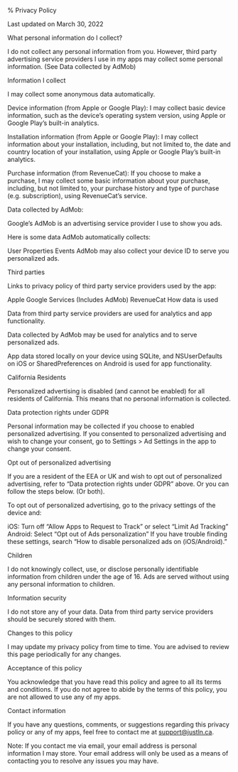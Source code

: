 % Privacy Policy

Last updated on March 30, 2022

What personal information do I collect?

I do not collect any personal information from you. However, third party advertising service providers I use in my apps may collect some personal information. (See Data collected by AdMob)

Information I collect

I may collect some anonymous data automatically.

Device information (from Apple or Google Play): I may collect basic device information, such as the device’s operating system version, using Apple or Google Play’s built-in analytics.

Installation information (from Apple or Google Play): I may collect information about your installation, including, but not limited to, the date and country location of your installation, using Apple or Google Play’s built-in analytics.

Purchase information (from RevenueCat): If you choose to make a purchase, I may collect some basic information about your purchase, including, but not limited to, your purchase history and type of purchase (e.g. subscription), using RevenueCat’s service.

Data collected by AdMob:

Google’s AdMob is an advertising service provider I use to show you ads.

Here is some data AdMob automatically collects:

User Properties
Events
AdMob may also collect your device ID to serve you personalized ads.

Third parties

Links to privacy policy of third party service providers used by the app:

Apple
Google Services (Includes AdMob)
RevenueCat
How data is used

Data from third party service providers are used for analytics and app functionality.

Data collected by AdMob may be used for analytics and to serve personalized ads.

App data stored locally on your device using SQLite, and NSUserDefaults on iOS or SharedPreferences on Android is used for app functionality.

California Residents

Personalized advertising is disabled (and cannot be enabled) for all residents of California. This means that no personal information is collected.

Data protection rights under GDPR

Personal information may be collected if you choose to enabled personalized advertising. If you consented to personalized advertising and wish to change your consent, go to Settings > Ad Settings in the app to change your consent.

Opt out of personalized advertising

If you are a resident of the EEA or UK and wish to opt out of personalized advertising, refer to “Data protection rights under GDPR” above. Or you can follow the steps below. (Or both).

To opt out of personalized advertising, go to the privacy settings of the device and:

iOS: Turn off “Allow Apps to Request to Track” or select “Limit Ad Tracking”
Android: Select “Opt out of Ads personalization”
If you have trouble finding these settings, search “How to disable personalized ads on (iOS/Android).”

Children

I do not knowingly collect, use, or disclose personally identifiable information from children under the age of 16. Ads are served without using any personal information to children.

Information security

I do not store any of your data. Data from third party service providers should be securely stored with them.

Changes to this policy

I may update my privacy policy from time to time. You are advised to review this page periodically for any changes.

Acceptance of this policy

You acknowledge that you have read this policy and agree to all its terms and conditions. If you do not agree to abide by the terms of this policy, you are not allowed to use any of my apps.

Contact information

If you have any questions, comments, or suggestions regarding this privacy policy or any of my apps, feel free to contact me at support@justln.ca.

Note: If you contact me via email, your email address is personal information I may store. Your email address will only be used as a means of contacting you to resolve any issues you may have.

